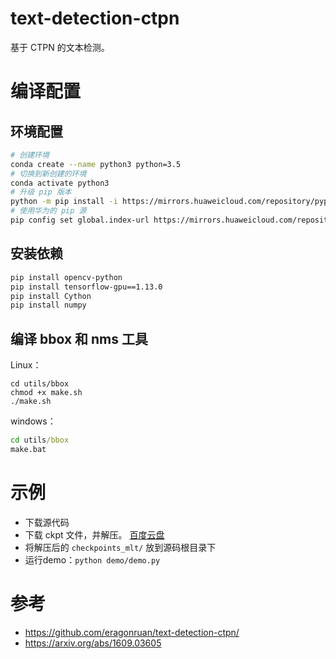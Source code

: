 # text-detection-ctpn
基于 CTPN 的文本检测。

# 编译配置

## 环境配置
```sh
# 创建环境
conda create --name python3 python=3.5
# 切换到新创建的环境
conda activate python3
# 升级 pip 版本
python -m pip install -i https://mirrors.huaweicloud.com/repository/pypi/simple pip --upgrade
# 使用华为的 pip 源
pip config set global.index-url https://mirrors.huaweicloud.com/repository/pypi/simple
```

## 安装依赖
```sh
pip install opencv-python
pip install tensorflow-gpu==1.13.0
pip install Cython
pip install numpy
```

## 编译 bbox 和 nms 工具
Linux：
```shell
cd utils/bbox
chmod +x make.sh
./make.sh
```
windows：
```bat
cd utils/bbox
make.bat
```

# 示例
- 下载源代码
- 下载 ckpt 文件，并解压。 [百度云盘](https://pan.baidu.com/s/1BNHt_9fiqRPGmEXPaxaFXw)
- 将解压后的 `checkpoints_mlt/` 放到源码根目录下
- 运行demo：`python demo/demo.py`

# 参考
+ https://github.com/eragonruan/text-detection-ctpn/
+ https://arxiv.org/abs/1609.03605
